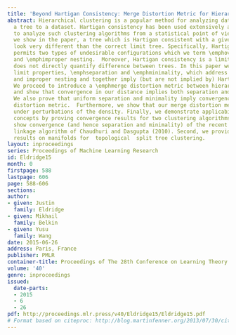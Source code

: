 ```yaml
---
title: 'Beyond Hartigan Consistency: Merge Distortion Metric for Hierarchical Clustering'
abstract: Hierarchical clustering is a popular method for analyzing data which associates
  a tree to a dataset. Hartigan consistency has been used extensively as a framework
  to analyze such clustering algorithms from a statistical point of view. Still, as
  we show in the paper, a tree which is Hartigan consistent with a given density can
  look very different than the correct limit tree. Specifically, Hartigan consistency
  permits two types of undesirable configurations which we term \emphover-segmentation
  and \emphimproper nesting.  Moreover, Hartigan consistency is a limit property and
  does not directly quantify difference between trees. In this paper we identify two
  limit properties, \emphseparation and \emphminimality, which address both over-segmentation
  and improper nesting and together imply (but are not implied by) Hartigan consistency.
  We proceed to introduce a \emphmerge distortion metric between hierarchical clusterings
  and show that convergence in our distance implies both separation and minimality.
  We also prove that uniform separation and minimality imply convergence in the merge
  distortion metric.  Furthermore, we show that our merge distortion metric is stable
  under perturbations of the density. Finally, we demonstrate applicability of these
  concepts by proving convergence results for two clustering algorithms. First, we
  show convergence (and hence separation and minimality) of the recent robust single
  linkage algorithm of Chaudhuri and Dasgupta (2010). Second, we provide convergence
  results on manifolds for  topological  split tree clustering.
layout: inproceedings
series: Proceedings of Machine Learning Research
id: Eldridge15
month: 0
firstpage: 588
lastpage: 606
page: 588-606
sections: 
author:
- given: Justin
  family: Eldridge
- given: Mikhail
  family: Belkin
- given: Yusu
  family: Wang
date: 2015-06-26
address: Paris, France
publisher: PMLR
container-title: Proceedings of The 28th Conference on Learning Theory
volume: '40'
genre: inproceedings
issued:
  date-parts:
  - 2015
  - 6
  - 26
pdf: http://proceedings.mlr.press/v40/Eldridge15/Eldridge15.pdf
# Format based on citeproc: http://blog.martinfenner.org/2013/07/30/citeproc-yaml-for-bibliographies/
---
```

